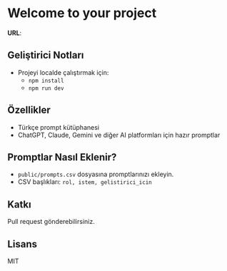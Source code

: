 # Welcome to your project

**URL**: 

## Geliştirici Notları

- Projeyi localde çalıştırmak için:
  - `npm install`
  - `npm run dev`

## Özellikler

- Türkçe prompt kütüphanesi
- ChatGPT, Claude, Gemini ve diğer AI platformları için hazır promptlar

## Promptlar Nasıl Eklenir?

- `public/prompts.csv` dosyasına promptlarınızı ekleyin.
- CSV başlıkları: `rol, istem, gelistirici_icin`

## Katkı

Pull request gönderebilirsiniz.

## Lisans

MIT
